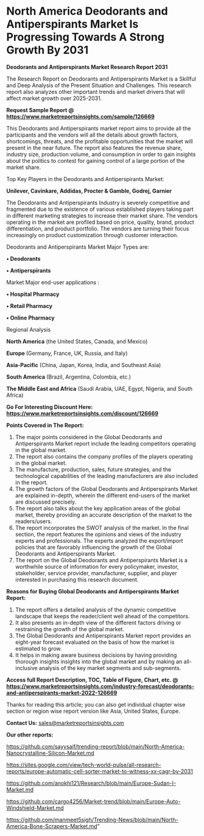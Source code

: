 # North America Deodorants and Antiperspirants Market Is Progressing Towards A Strong Growth By 2031

<strong>Deodorants and Antiperspirants Market Research Report 2031</strong>

The Research Report on Deodorants and Antiperspirants Market is a Skillful and Deep Analysis of the Present Situation and Challenges. This research report also analyzes other important trends and market drivers that will affect market growth over 2025-2031.

<strong>Request Sample Report @ <a href=https://www.marketreportsinsights.com/sample/126669>https://www.marketreportsinsights.com/sample/126669</a></strong>

This Deodorants and Antiperspirants market report aims to provide all the participants and the vendors will all the details about growth factors, shortcomings, threats, and the profitable opportunities that the market will present in the near future. The report also features the revenue share, industry size, production volume, and consumption in order to gain insights about the politics to contest for gaining control of a large portion of the market share.

Top Key Players in the Deodorants and Antiperspirants Market:

<strong>Unilever, Cavinkare, Addidas, Procter & Gamble, Godrej, Garnier</strong>

The Deodorants and Antiperspirants Industry is severely competitive and fragmented due to the existence of various established players taking part in different marketing strategies to increase their market share. The vendors operating in the market are profiled based on price, quality, brand, product differentiation, and product portfolio. The vendors are turning their focus increasingly on product customization through customer interaction.

Deodorants and Antiperspirants Market Major Types are:

<strong>• Deodorants

• Antiperspirants</strong>

Market Major end-user applications :

<strong>• Hospital Pharmacy

• Retail Pharmacy

• Online Pharmacy</strong>

Regional Analysis

</u><strong><b>North America</b></strong> (the United States, Canada, and Mexico)

<strong><b>Europe </b></strong>(Germany, France, UK, Russia, and Italy)

<strong><b>Asia-Pacific</b></strong> (China, Japan, Korea, India, and Southeast Asia)

<strong><b>South America</b></strong> (Brazil, Argentina, Colombia, etc.)

<strong><b>The Middle East and Africa</b></strong> (Saudi Arabia, UAE, Egypt, Nigeria, and South Africa)

<strong>Go For Interesting Discount Here: <a href=https://www.marketreportsinsights.com/discount/126669>https://www.marketreportsinsights.com/discount/126669</a></strong>

<strong>Points Covered in The Report:</strong>
<ol>
  <li>The major points considered in the Global Deodorants and Antiperspirants Market report include the leading competitors operating in the global market.</li>
  <li>The report also contains the company profiles of the players operating in the global market.</li>
  <li>The manufacture, production, sales, future strategies, and the technological capabilities of the leading manufacturers are also included in the report.</li>
  <li>The growth factors of the Global Deodorants and Antiperspirants Market are explained in-depth, wherein the different end-users of the market are discussed precisely.</li>
  <li>The report also talks about the key application areas of the global market, thereby providing an accurate description of the market to the readers/users.</li>
  <li>The report incorporates the SWOT analysis of the market. In the final section, the report features the opinions and views of the industry experts and professionals. The experts analyzed the export/import policies that are favorably influencing the growth of the Global Deodorants and Antiperspirants Market.</li>
  <li>The report on the Global Deodorants and Antiperspirants Market is a worthwhile source of information for every policymaker, investor, stakeholder, service provider, manufacturer, supplier, and player interested in purchasing this research document.</li>
</ol>
<strong>Reasons for Buying Global Deodorants and Antiperspirants Market Report:</strong>

<ol>
  <li>The report offers a detailed analysis of the dynamic competitive landscape that keeps the reader/client well ahead of the competitors.</li>
  <li>It also presents an in-depth view of the different factors driving or restraining the growth of the global market.</li>
  <li>The Global Deodorants and Antiperspirants Market report provides an eight-year forecast evaluated on the basis of how the market is estimated to grow.</li>
  <li>It helps in making aware business decisions by having providing thorough insights insights into the global market and by making an all-inclusive analysis of the key market segments and sub-segments.</li>
</ol>
<strong>Access full Report Description, TOC, Table of Figure, Chart, etc. @ <a href=https://www.marketreportsinsights.com/industry-forecast/deodorants-and-antiperspirants-market-2022-126669>https://www.marketreportsinsights.com/industry-forecast/deodorants-and-antiperspirants-market-2022-126669</a></strong>


Thanks for reading this article; you can also get individual chapter wise section or region wise report version like Asia, United States, Europe.

<strong>Contact Us:</strong>
sales@marketreportsinsights.com

<strong>Our other reports:</strong>

<a href=https://github.com/sayysaif/trending-report/blob/main/North-America-Nanocrystalline-Silicon-Market.md>https://github.com/sayysaif/trending-report/blob/main/North-America-Nanocrystalline-Silicon-Market.md</a>

<a href=https://sites.google.com/view/tech-world-pulse/all-research-reports/europe-automatic-cell-sorter-market-to-witness-xx-cagr-by-2031>https://sites.google.com/view/tech-world-pulse/all-research-reports/europe-automatic-cell-sorter-market-to-witness-xx-cagr-by-2031</a>

<a href=https://github.com/anokhi121/Research/blob/main/Europe-Sudan-I-Market.md>https://github.com/anokhi121/Research/blob/main/Europe-Sudan-I-Market.md</a>

<a href=https://github.com/cargo4256/Market-trend/blob/main/Europe-Auto-Windshield-Market.md>https://github.com/cargo4256/Market-trend/blob/main/Europe-Auto-Windshield-Market.md</a>

<a href=https://github.com/manmeet5sigh/Trending-News/blob/main/North-America-Bone-Scrapers-Market.md>https://github.com/manmeet5sigh/Trending-News/blob/main/North-America-Bone-Scrapers-Market.md</a>"
